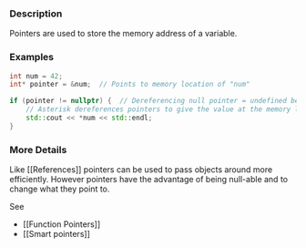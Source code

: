 ### Description
Pointers are used to store the memory address of a variable.

### Examples
```c++
int num = 42;
int* pointer = &num;  // Points to memory location of "num"

if (pointer != nullptr) {  // Dereferencing null pointer = undefined behavior
	// Asterisk dereferences pointers to give the value at the memory location
	std::cout << *num << std::endl;  
}

```

### More Details
Like [[References]] pointers can be used to pass objects around more efficiently. However pointers have the advantage of being null-able and to change what they point to.

See
* [[Function Pointers]]
* [[Smart pointers]]